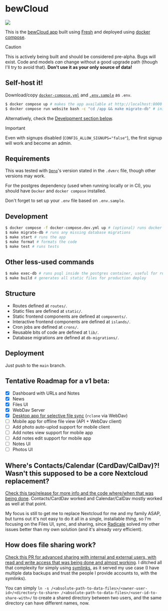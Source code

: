 # bewCloud

[![](https://github.com/bewcloud/bewcloud/workflows/Run%20Tests/badge.svg)](https://github.com/bewcloud/bewcloud/actions?workflow=Run+Tests)

This is the [bewCloud app](https://bewcloud.com) built using [Fresh](https://fresh.deno.dev) and deployed using [docker compose](https://docs.docker.com/compose/).

> [!CAUTION]
> This is actively being built and should be considered pre-alpha. Bugs will exist. Code and models _can_ change without a good upgrade path (though I'll try to avoid that). **Don't use it as your only source of data!**

## Self-host it!

Download/copy [`docker-compose.yml`](/docker-compose.yml) and [`.env.sample`](/.env.sample) as `.env`.

```sh
$ docker compose up # makes the app available at http://localhost:8000
$ docker compose run website bash -c "cd /app && make migrate-db" # initializes/updates the database (only needs to be executed the first time and on any updates)
```

Alternatively, check the [Development section below](#development).

> [!IMPORTANT]
> Even with signups disabled (`CONFIG_ALLOW_SIGNUPS="false"`), the first signup will work and become an admin.

## Requirements

This was tested with [`Deno`](https://deno.land)'s version stated in the `.dvmrc` file, though other versions may work.

For the postgres dependency (used when running locally or in CI), you should have `Docker` and `docker compose` installed.

Don't forget to set up your `.env` file based on `.env.sample`.

## Development

```sh
$ docker compose -f docker-compose.dev.yml up # (optional) runs docker with postgres, locally
$ make migrate-db # runs any missing database migrations
$ make start # runs the app
$ make format # formats the code
$ make test # runs tests
```

## Other less-used commands

```sh
$ make exec-db # runs psql inside the postgres container, useful for running direct development queries like `DROP DATABASE "bewcloud"; CREATE DATABASE "bewcloud";`
$ make build # generates all static files for production deploy
```

## Structure

- Routes defined at `routes/`.
- Static files are defined at `static/`.
- Static frontend components are defined at `components/`.
- Interactive frontend components are defined at `islands/`.
- Cron jobs are defined at `crons/`.
- Reusable bits of code are defined at `lib/`.
- Database migrations are defined at `db-migrations/`.

## Deployment

Just push to the `main` branch.

## Tentative Roadmap for a v1 beta:

- [x] Dashboard with URLs and Notes
- [x] News
- [x] Files UI
- [x] WebDav Server
- [x] [Desktop app for selective file sync](https://github.com/bewcloud/bewcloud-desktop/releases) (`rclone` via WebDav)
- [ ] Mobile app for offline file view (API + WebDav client)
- [ ] Add photo auto-uplod support for mobile client
- [ ] Add notes view support for mobile app
- [ ] Add notes edit support for mobile app
- [ ] Notes UI
- [ ] Photos UI

## Where's Contacts/Calendar (CardDav/CalDav)?! Wasn't this supposed to be a core Nextcloud replacement?

[Check this tag/release for more info and the code where/when that was being done](https://github.com/bewcloud/bewcloud/releases/tag/v0.0.1-self-made-carddav-caldav). Contacts/CardDav worked and Calendar/CalDav mostly worked as well at that point.

My focus is still to get me to replace Nextcloud for me and my family ASAP, but turns out it's not easy to do it all in a single, installable _thing_, so I'm focusing on the Files UI, sync, and sharing, since [Radicale](https://radicale.org/v3.html) solved my other issues better than my own solution (and it's already _very_ efficient).

## How does file sharing work?

[Check this PR for advanced sharing with internal and external users, with read and write access that was being done and almost working](https://github.com/bewcloud/bewcloud/pull/4). I ditched all that complexity for simply using [symlinks](https://en.wikipedia.org/wiki/Symbolic_link), as it served my use case (I have multiple data backups and trust the people I provide accounts to, with the symlinks).

You can simply `ln -s /<absolute-path-to-data-files>/<owner-user-id>/<directory-to-share> /<absolute-path-to-data-files>/<user-id-to-share-with>/` to create a shared directory between two users, and the same directory can have different names, now.
